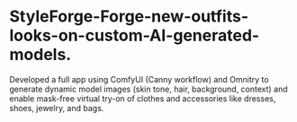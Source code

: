 # StyleForge-Forge-new-outfits-looks-on-custom-AI-generated-models.
Developed a full app using ComfyUI (Canny workflow) and Omnitry to generate dynamic model images (skin tone, hair, background, context) and enable mask-free virtual try-on of clothes and accessories like dresses, shoes, jewelry, and bags.
